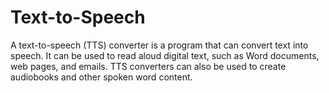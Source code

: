 # Text-to-Speech
A text-to-speech (TTS) converter is a program that can convert text into speech. It can be used to read aloud digital text, such as Word documents, web pages, and emails. TTS converters can also be used to create audiobooks and other spoken word content.
